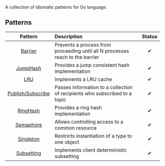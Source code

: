 
A collection of idiomatic patterns for Go language.

## Patterns

| Pattern | Description | Status |
|:-------:|:----------- |:------:|
| [Barrier](/docs/barrier.md) | Prevents a process from proceeding until all N processes reach to the barrier | ✔ |
| [JumpHash](/docs/jumphash.md) | Provides a jump consistent hash implementation | ✔ |
| [LRU](/docs/lru.md) | Implements a LRU cache | ✔ |
| [Publish/Subscribe](/docs/pubsub.md) | Passes information to a collection of recipients who subscribed to a topic | ✔ |
| [RingHash](/docs/ringhash.md) | Provides a ring hash implementation | ✔ |
| [Semaphore](/docs/semaphore.md) | Allows controlling access to a common resource | ✔ |
| [Singleton](/docs/singleton.md) | Restricts instantiation of a type to one object | ✔ |
| [Subsetting](/docs/subset.md) | Implements client deterministic subsetting | ✔ |
